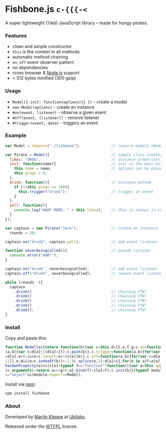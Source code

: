 # Fishbone.js `c-{{{-<`

A super lightweight (½kb) JavaScript library – made for hungy pirates.

### Features

* clean and simple constructor
* `this` is the context in all methods
* automatic method chaining
* `on`, `off` event observer pattern
* no dependencies
* cross browser & [Node.js](http://nodejs.org) support
* < 512 bytes minified (300 gzip)

### Usage

* `Model({ init: function(options){} })` - create a model
* `new Model(options)` - create an instance
* `#on(event, listener)` - observe a given event
* `#off(event, [listener])` - remove listener
* `#trigger(event, data)` - triggers an event

### Example

```js
var Model = require("./fishbone");              // require module (Node only)

var Pirate = Model({                            // simple class creator
  likes: "GROG",                                // instance properties
  init: function(name){                         // init is the main entrance
    this.name = name;                           // options can be passed
    this.grogs = 0;
  },
  drink: function(){                            // instance method
    if (++this.grogs >= 100){
      this.trigger("drunk");                    // trigger an event
    }
  },
  yell: function(){
    console.log("WANT MORE: " + this.likes);    // this is always in context
  }
});

var captain = new Pirate("Jack"),               // create an instance
  rounds = 20;

captain.on("drunk", captain.yell);              // add event listener

function neverbeingcalled(){                    // pseudo listener
  console.error("AAR!");
}

captain.on("drunk", neverbeingcalled);          // add event listener
captain.off("drunk", neverbeingcalled);         // remove event listener

while (rounds--){ 
  captain
    .drink()                                    // chaining FTW!
    .drink()                                    // chaining FTW!
    .drink()                                    // chaining FTW!
    .drink()                                    // chaining FTW!
    .drink();                                   // chaining FTW!
}
```

### Install

Copy and paste this:

```js
function Model(a){return function(b){var c=this,d={},e,f,g;c.on=function
(a,b){var c=d[a]||(d[a]=[]);c.push(b)},c.trigger=function(a,b){for(var c
=d[a],e=0;c&&e<c.length;e++)c[e](b)},c.off=function(a,b){for(var c=d[a]
||[],e;b&&(e=c.indexOf(b))>-1;)c.splice(e,1);d[a]=c};for(e in a)f=a[e],a.
hasOwnProperty(e)&&(c[e]=typeof f=="function"?function(){var a=this.apply
(c,arguments);return a===g?c:a}.bind(f):c[e]=f);c.init(b)}}typeof module
=="object"&&(module.exports=Model);
```

Install via [npm](https://npmjs.org/package/fishbone):

```sh
npm install fishbone
```


### About

Developed by [Martin Kleppe](https://plus.google.com/103747379090421872359) at [Ubilabs](http://www.ubilabs.net).

Released under the [WTFPL](http://en.wikipedia.org/wiki/WTFPL) license.